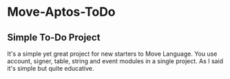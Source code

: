 # Move-Aptos-ToDo
## Simple To-Do Project
It's a simple yet great project for new starters to Move Language.
You use account, signer, table, string and event modules in a single project.
As I said it's simple but quite educative.
